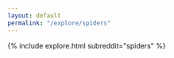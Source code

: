 ```yaml
---
layout: default
permalink: "/explore/spiders"
---
```


<link rel="stylesheet" type="text/css" href="/static/css/explore.css">
{% include explore.html subreddit="spiders" %}
